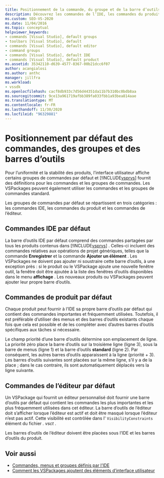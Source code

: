 ```yaml
---
title: Positionnement de la commande, du groupe et de la barre d’outils par défaut | Microsoft Docs
description: Découvrez les commandes de l’IDE, les commandes du produit et les commandes de l’éditeur, que l’interface utilisateur de Visual Studio affiche par défaut.
ms.custom: SEO-VS-2020
ms.date: 11/04/2016
ms.topic: conceptual
helpviewer_keywords:
- commands [Visual Studio], default groups
- toolbars [Visual Studio], default
- commands [Visual Studio], default editor
- command groups
- commands [Visual Studio], default IDE
- commands [Visual Studio], default product
ms.assetid: 35342110-d639-4577-8367-00b21dcc6f07
author: acangialosi
ms.author: anthc
manager: jillfra
ms.workload:
- vssdk
ms.openlocfilehash: cacf8db933c7d56d44351da11b7b310bc0bdb8aa
ms.sourcegitcommit: 9ce13a961719afbb389fa033fbb1a93bea814aae
ms.translationtype: MT
ms.contentlocale: fr-FR
ms.lasthandoff: 11/30/2020
ms.locfileid: "96329881"
---
```

# <a name="default-command-group-and-toolbar-placement"></a>Positionnement par défaut des commandes, des groupes et des barres d’outils
Pour l’uniformité et la stabilité des produits, l’interface utilisateur affiche certains groupes de commandes par défaut et [!INCLUDE[vsprvs](../../code-quality/includes/vsprvs_md.md)] fournit des définitions pour les commandes et les groupes de commandes. Les VSPackages peuvent également utiliser les commandes et les groupes de commandes standard.

 Les groupes de commandes par défaut se répartissent en trois catégories : les commandes IDE, les commandes du produit et les commandes de l’éditeur.

## <a name="default-ide-commands"></a>Commandes IDE par défaut
 La barre d’outils IDE par défaut comprend des commandes partagées par tous les produits contenus dans [!INCLUDE[vsprvs](../../code-quality/includes/vsprvs_md.md)] . Celles-ci incluent des commandes relatives aux opérations de projet génériques, telles que la commande **Enregistrer** et la commande **Ajouter un élément** . Les VSPackages ne doivent pas ajouter ni soustraire cette barre d’outils, à une exception près : si le produit ou le VSPackage ajoute une nouvelle fenêtre outil, la fenêtre doit être ajoutée à la liste des fenêtres d’outils disponibles dans le menu **affichage** . Les nouveaux produits ou VSPackages peuvent ajouter leur propre barre d’outils.

## <a name="default-product-commands"></a>Commandes de produit par défaut
 Chaque produit peut fournir à l’IDE sa propre barre d’outils par défaut qui contient des commandes importantes et fréquemment utilisées. Toutefois, il est préférable d’utiliser des menus et des barres d’outils existants chaque fois que cela est possible et de les compléter avec d’autres barres d’outils spécifiques aux tâches si nécessaire.

 Le champ priorité d’une barre d’outils détermine son emplacement de ligne. La priorité zéro place la barre d’outils sur la troisième ligne (ligne 3), sous la barre de menus (ligne 1) et la barre d’outils **standard** (ligne 2). Par conséquent, les autres barres d’outils apparaissent à la ligne (priorité + 3). Les barres d’outils suivantes sont placées sur la même ligne, s’il y a de la place ; dans le cas contraire, ils sont automatiquement déplacés vers la ligne suivante.

## <a name="default-editor-commands"></a>Commandes de l’éditeur par défaut
 Un VSPackage qui fournit un éditeur personnalisé doit fournir une barre d’outils par défaut qui contient les commandes les plus importantes et les plus fréquemment utilisées dans cet éditeur. La barre d’outils de l’éditeur doit s’afficher lorsque l’éditeur est actif et doit être masqué lorsque l’éditeur n’est pas actif. Cette visibilité est contrôlée dans l' `VisibilityConstraints` élément du fichier *. vsct* .

 Les barres d’outils de l’éditeur doivent être placées sous l’IDE et les barres d’outils du produit.

## <a name="see-also"></a>Voir aussi
- [Commandes, menus et groupes définis par l’IDE](../../extensibility/internals/ide-defined-commands-menus-and-groups.md)
- [Comment les VSPackages ajoutent des éléments d’interface utilisateur](../../extensibility/internals/how-vspackages-add-user-interface-elements.md)
